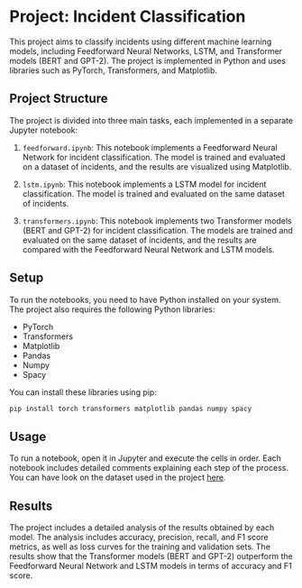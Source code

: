 # Project: Incident Classification 

This project aims to classify incidents using different machine learning models, including Feedforward Neural Networks, LSTM, and Transformer models (BERT and GPT-2). The project is implemented in Python and uses libraries such as PyTorch, Transformers, and Matplotlib.

## Project Structure

The project is divided into three main tasks, each implemented in a separate Jupyter notebook:

1. `feedforward.ipynb`: This notebook implements a Feedforward Neural Network for incident classification. The model is trained and evaluated on a dataset of incidents, and the results are visualized using Matplotlib.

2. `lstm.ipynb`: This notebook implements a LSTM model for incident classification. The model is trained and evaluated on the same dataset of incidents.

3. `transformers.ipynb`: This notebook implements two Transformer models (BERT and GPT-2) for incident classification. The models are trained and evaluated on the same dataset of incidents, and the results are compared with the Feedforward Neural Network and LSTM models.

## Setup

To run the notebooks, you need to have Python installed on your system. The project also requires the following Python libraries:

- PyTorch
- Transformers
- Matplotlib
- Pandas
- Numpy
- Spacy

You can install these libraries using pip:

```bash
pip install torch transformers matplotlib pandas numpy spacy
```

## Usage

To run a notebook, open it in Jupyter and execute the cells in order. Each notebook includes detailed comments explaining each step of the process.
You can have look on the dataset used in the project [here](https://drive.google.com/drive/folders/12CBUYGICyc40DVGil6QmcKp8YAUNr_t9?usp=sharing).

## Results

The project includes a detailed analysis of the results obtained by each model. The analysis includes accuracy, precision, recall, and F1 score metrics, as well as loss curves for the training and validation sets. The results show that the Transformer models (BERT and GPT-2) outperform the Feedforward Neural Network and LSTM models in terms of accuracy and F1 score.
